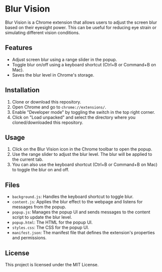 # Blur Vision

Blur Vision is a Chrome extension that allows users to adjust the screen blur based on their eyesight power. This can be useful for reducing eye strain or simulating different vision conditions.

## Features

- Adjust screen blur using a range slider in the popup.
- Toggle blur on/off using a keyboard shortcut (Ctrl+B or Command+B on Mac).
- Saves the blur level in Chrome's storage.

## Installation

1. Clone or download this repository.
2. Open Chrome and go to `chrome://extensions/`.
3. Enable "Developer mode" by toggling the switch in the top right corner.
4. Click on "Load unpacked" and select the directory where you cloned/downloaded this repository.

## Usage

1. Click on the Blur Vision icon in the Chrome toolbar to open the popup.
2. Use the range slider to adjust the blur level. The blur will be applied to the current tab.
3. You can also use the keyboard shortcut (Ctrl+B or Command+B on Mac) to toggle the blur on and off.

## Files

- `background.js`: Handles the keyboard shortcut to toggle blur.
- `content.js`: Applies the blur effect to the webpage and listens for messages from the popup.
- `popup.js`: Manages the popup UI and sends messages to the content script to update the blur level.
- `popup.html`: The HTML for the popup UI.
- `styles.css`: The CSS for the popup UI.
- `manifest.json`: The manifest file that defines the extension's properties and permissions.

## License

This project is licensed under the MIT License.